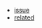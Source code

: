 * [issue](https://github.com/jesseduffield/lazygit/issues/1344)
* [related](https://github.com/jroimartin/gocui/issues/111)
